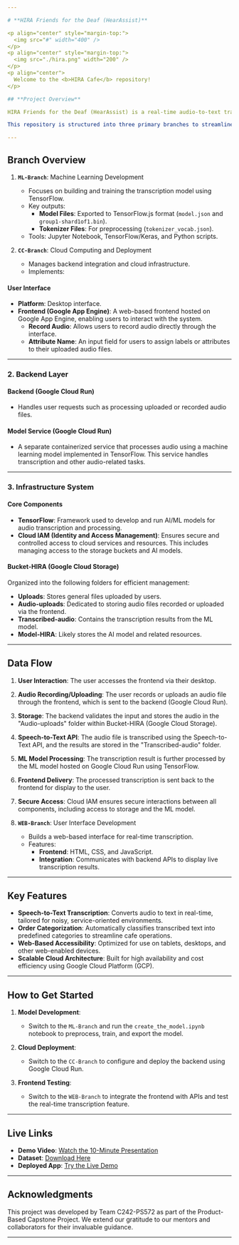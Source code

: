 ```yaml
---

# **HIRA Friends for the Deaf (HearAssist)**

<p align="center" style="margin-top:">
  <img src="#" width="400" />
</p>
<p align="center" style="margin-top:">
  <img src="./hira.png" width="200" />
</p>
<p align="center">
  Welcome to the <b>HIRA Cafe</b> repository!
</p>

## **Project Overview**

HIRA Friends for the Deaf (HearAssist) is a real-time audio-to-text transcription system designed to empower Deaf and Hard of Hearing (D/HH) individuals in customer-facing roles, particularly in cafes. The solution promotes workplace inclusivity through advanced AI/ML integration, cloud-based deployment, and an intuitive web-based user interface.

This repository is structured into three primary branches to streamline development, deployment, and integration:

---
```


## **Branch Overview**

1. **`ML-Branch`**: Machine Learning Development  
   - Focuses on building and training the transcription model using TensorFlow.
   - Key outputs:
     - **Model Files**: Exported to TensorFlow.js format (`model.json` and `group1-shard1of1.bin`).
     - **Tokenizer Files**: For preprocessing (`tokenizer_vocab.json`).
   - Tools: Jupyter Notebook, TensorFlow/Keras, and Python scripts.

2. **`CC-Branch`**: Cloud Computing and Deployment  
   - Manages backend integration and cloud infrastructure.
   - Implements:
#### **User Interface**
- **Platform**: Desktop interface.
- **Frontend (Google App Engine)**: A web-based frontend hosted on Google App Engine, enabling users to interact with the system.
  - **Record Audio**: Allows users to record audio directly through the interface.
  - **Attribute Name**: An input field for users to assign labels or attributes to their uploaded audio files.

---

### 2. **Backend Layer**

#### **Backend (Google Cloud Run)**
- Handles user requests such as processing uploaded or recorded audio files.

#### **Model Service (Google Cloud Run)**
- A separate containerized service that processes audio using a machine learning model implemented in TensorFlow. This service handles transcription and other audio-related tasks.

---

### 3. **Infrastructure System**

#### **Core Components**
- **TensorFlow**: Framework used to develop and run AI/ML models for audio transcription and processing.
- **Cloud IAM (Identity and Access Management)**: Ensures secure and controlled access to cloud services and resources. This includes managing access to the storage buckets and AI models.

#### **Bucket-HIRA (Google Cloud Storage)**
Organized into the following folders for efficient management:
- **Uploads**: Stores general files uploaded by users.
- **Audio-uploads**: Dedicated to storing audio files recorded or uploaded via the frontend.
- **Transcribed-audio**: Contains the transcription results from the ML model.
- **Model-HIRA**: Likely stores the AI model and related resources.

---

## Data Flow

1. **User Interaction**: The user accesses the frontend via their desktop.
2. **Audio Recording/Uploading**: The user records or uploads an audio file through the frontend, which is sent to the backend (Google Cloud Run).
3. **Storage**: The backend validates the input and stores the audio in the "Audio-uploads" folder within Bucket-HIRA (Google Cloud Storage).
4. **Speech-to-Text API**: The audio file is transcribed using the Speech-to-Text API, and the results are stored in the "Transcribed-audio" folder.
5. **ML Model Processing**: The transcription result is further processed by the ML model hosted on Google Cloud Run using TensorFlow.
6. **Frontend Delivery**: The processed transcription is sent back to the frontend for display to the user.
7. **Secure Access**: Cloud IAM ensures secure interactions between all components, including access to storage and the ML model.

3. **`WEB-Branch`**: User Interface Development  
   - Builds a web-based interface for real-time transcription.
   - Features:
     - **Frontend**: HTML, CSS, and JavaScript.
     - **Integration**: Communicates with backend APIs to display live transcription results.

---

## **Key Features**

- **Speech-to-Text Transcription**: Converts audio to text in real-time, tailored for noisy, service-oriented environments.
- **Order Categorization**: Automatically classifies transcribed text into predefined categories to streamline cafe operations.
- **Web-Based Accessibility**: Optimized for use on tablets, desktops, and other web-enabled devices.
- **Scalable Cloud Architecture**: Built for high availability and cost efficiency using Google Cloud Platform (GCP).

---

## **How to Get Started**

1. **Model Development**:  
   - Switch to the `ML-Branch` and run the `create_the_model.ipynb` notebook to preprocess, train, and export the model.

2. **Cloud Deployment**:  
   - Switch to the `CC-Branch` to configure and deploy the backend using Google Cloud Run.

3. **Frontend Testing**:  
   - Switch to the `WEB-Branch` to integrate the frontend with APIs and test the real-time transcription feature.

---

## **Live Links**

- **Demo Video**: [Watch the 10-Minute Presentation](https://www.youtube.com/watch?v=12t-i0eWm04)  
- **Dataset**: [Download Here](https://ipb.link/hiradataset)  
- **Deployed App**: [Try the Live Demo](https://frontend-dot-hira-444406.et.r.appspot.com)

---

## **Acknowledgments**

This project was developed by Team C242-PS572 as part of the Product-Based Capstone Project. We extend our gratitude to our mentors and collaborators for their invaluable guidance.

---

